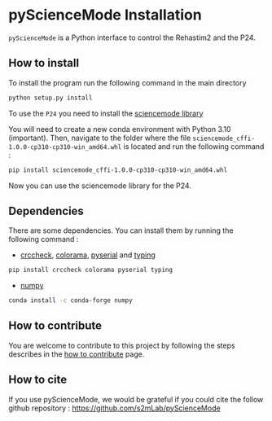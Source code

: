# pyScienceMode Installation
`pyScienceMode` is a Python interface to control the Rehastim2 and the P24. 

## How to install
To install the program run the following command in the main directory 

```bash
python setup.py install
```
To use the `P24` you need to install the [sciencemode library](.\sciencemode_cffi-1.0.0-cp310-cp310-win_amd64.whl)


You will need to create a new conda environment with Python 3.10 (important).
Then, navigate to the folder where the file `sciencemode_cffi-1.0.0-cp310-cp310-win_amd64.whl` is located 
and run the following command :
```bash
pip install sciencemode_cffi-1.0.0-cp310-cp310-win_amd64.whl
```
Now you can use the sciencemode library for the P24.

## Dependencies
There are some dependencies. You can install them by running the following command :

- [crccheck](https://pypi.org/project/crccheck/), [colorama](https://pypi.org/project/colorama/), [pyserial](https://pypi.org/project/pyserial/) and [typing](https://pypi.org/project/typing/)
```bash
pip install crccheck colorama pyserial typing
```
- [numpy](https://anaconda.org/conda-forge/numpy)
```bash
conda install -c conda-forge numpy
```

## How to contribute
You are welcome to contribute to this project by following the steps describes in the 
[how to contribute](contributing.rst) page.


## How to cite
If you use pyScienceMode, we would be grateful if you could cite the follow github repository : https://github.com/s2mLab/pyScienceMode

